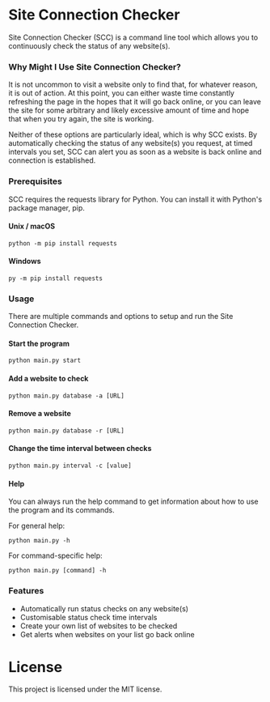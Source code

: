 # Site Connection Checker

Site Connection Checker (SCC) is a command line tool which allows you to continuously check the status of any website(s).

### Why Might I Use Site Connection Checker?

It is not uncommon to visit a website only to find that, for whatever reason, it is out of action. At this point, you can either waste time constantly refreshing the page in the hopes that it will go back online, or you can leave the site for some arbitrary and likely excessive amount of time and hope that when you try again, the site is working.

Neither of these options are particularly ideal, which is why SCC exists. By automatically checking the status of any website(s) you request, at timed intervals you set, SCC can alert you as soon as a website is back online and connection is established.

### Prerequisites

SCC requires the requests library for Python. You can install it with Python's package manager, pip.

#### Unix / macOS
```shell
python -m pip install requests
```
#### Windows
```shell
py -m pip install requests
```

### Usage
There are multiple commands and options to setup and run the Site Connection Checker.

#### Start the program
```shell
python main.py start
```

#### Add a website to check
```shell
python main.py database -a [URL]
```

#### Remove a website
```shell
python main.py database -r [URL]
```

#### Change the time interval between checks
```shell
python main.py interval -c [value]
```

#### Help
You can always run the help command to get information about how to use the program and its commands.

For general help:
```shell
python main.py -h
```
For command-specific help:
```shell
python main.py [command] -h
```

### Features

- Automatically run status checks on any website(s)
- Customisable status check time intervals
- Create your own list of websites to be checked
- Get alerts when websites on your list go back online

# License

This project is licensed under the MIT license.